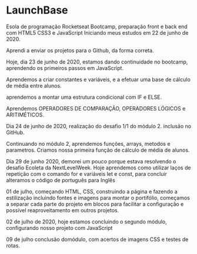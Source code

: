 # LaunchBase
Esola de programação Rocketseat
Bootcamp, preparação front e back end com HTML5 CSS3 e JavaScript
Iniciando meus estudos em 22 de junho de 2020.

Aprendi a enviar os projetos para o Github, da forma correta.

Hoje, dia 23 de junho de 2020, estamos dando continuidade no bootcamp,
aprendendo os primeiros passos em JavaScript.

Aprendemos a criar constantes e variáveis, e a efetuar uma base de cálculo de
média entre alunos.

aprendemos a montar uma estrutura condicional com IF e ELSE.

Aprendemos OPERADORES DE COMPARAÇÃO, OPERADORES LÓGICOS e ARITIMÉTICOS.

Dia 24 de junho de 2020, realização do desafio 1/1 do módulo 2.
inclusão no GitHub.

Continuando no módulo 2, aprendemos funções, arrays, metodos e parametros.
Criamos nossa primeira função de cálculo de média de alunos.

Dia 29 de junho 2020, demorei um pouco porque estava resolvendo o desafio
Ecoleta da NextLevelWeek.
Hoje aprendemos como utilizar laços de repetição com o comando for e variáveis
let e const, para concluir alteramos o código de português para Inglês

01 de julho, começando HTML, CSS, construindo a página e fazendo a estilização
incluindo fontes e imagens para montar o portifólio, começamos a separar cada
parte do projeto em blocos para facilitar a configuração e possível reaproveitamento
em outros projetos.

02 de julho de 2020, hoje estamos concluindo o segundo módulo, configurando nosso
projeto com JavaScript

09 de julho conclusão domódulo, com acertos de imagens CSS e testes de rotas.
